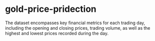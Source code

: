 # gold-price-pridection
The dataset encompasses key financial metrics for each trading day, including the opening and closing prices, trading volume, as well as the highest and lowest prices recorded during the day.
